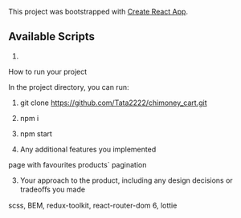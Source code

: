 This project was bootstrapped with [Create React App](https://github.com/facebook/create-react-app).

## Available Scripts
1)
How to run your project

In the project directory, you can run:
1)  git clone https://github.com/Tata2222/chimoney_cart.git
2) npm i
3) npm start


2) Any additional features you implemented

page with favourites products`
pagination

3) Your approach to the product, including any design decisions or tradeoﬀs you made

scss, BEM, redux-toolkit, react-router-dom 6, lottie







